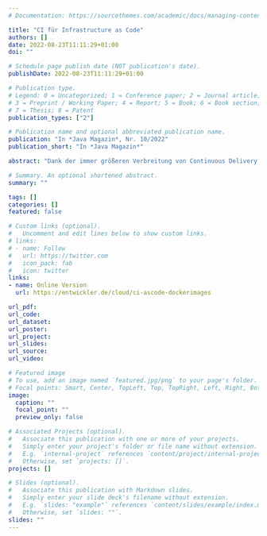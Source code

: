 ```yaml
---
# Documentation: https://sourcethemes.com/academic/docs/managing-content/

title: "CI für Infrastructure as Code"
authors: []
date: 2022-08-23T11:11:29+01:00
doi: ""

# Schedule page publish date (NOT publication's date).
publishDate: 2022-08-23T11:11:29+01:00

# Publication type.
# Legend: 0 = Uncategorized; 1 = Conference paper; 2 = Journal article;
# 3 = Preprint / Working Paper; 4 = Report; 5 = Book; 6 = Book section;
# 7 = Thesis; 8 = Patent
publication_types: ["2"]

# Publication name and optional abbreviated publication name.
publication: "In *Java Magazin*, Nr. 10/2022"
publication_short: "In *Java Magazin*"

abstract: "Dank der immer größeren Verbreitung von Continuous Delivery gewinnt die Automatisierung von Infrastruktur immer mehr an Bedeutung. Die Idee, Infrastruktur mit Hilfe von Quelltexten zu beschreiben, findet immer mehr Anhängerschaft, und daraus ergeben sich neue Herausforderungen für Operations, aber auch für Developer, die mit Infrastruktur in Berührung kommen. Dieser Artikel beschreibt, welchen Herausforderungen Operations und Developer sich bei der Arbeit mit Infrastructure as Code stellen müssen und wie sie aus den Erfahrungen der klassischen Softwareentwicklung lernen können, diese zu meistern. "

# Summary. An optional shortened abstract.
summary: ""

tags: []
categories: []
featured: false

# Custom links (optional).
#   Uncomment and edit lines below to show custom links.
# links:
# - name: Follow
#   url: https://twitter.com
#   icon_pack: fab
#   icon: twitter
links:
- name: Online Version
  url: https://entwickler.de/cloud/ci-ascode-dockerimages

url_pdf:
url_code:
url_dataset:
url_poster:
url_project:
url_slides:
url_source:
url_video:

# Featured image
# To use, add an image named `featured.jpg/png` to your page's folder.
# Focal points: Smart, Center, TopLeft, Top, TopRight, Left, Right, BottomLeft, Bottom, BottomRight.
image:
  caption: ""
  focal_point: ""
  preview_only: false

# Associated Projects (optional).
#   Associate this publication with one or more of your projects.
#   Simply enter your project's folder or file name without extension.
#   E.g. `internal-project` references `content/project/internal-project/index.md`.
#   Otherwise, set `projects: []`.
projects: []

# Slides (optional).
#   Associate this publication with Markdown slides.
#   Simply enter your slide deck's filename without extension.
#   E.g. `slides: "example"` references `content/slides/example/index.md`.
#   Otherwise, set `slides: ""`.
slides: ""
---
```


